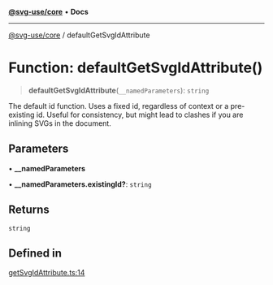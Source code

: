 [**@svg-use/core**](../README.md) • **Docs**

---

[@svg-use/core](../README.md) / defaultGetSvgIdAttribute

# Function: defaultGetSvgIdAttribute()

> **defaultGetSvgIdAttribute**(`__namedParameters`): `string`

The default id function. Uses a fixed id, regardless of context or a
pre-existing id. Useful for consistency, but might lead to clashes if you are
inlining SVGs in the document.

## Parameters

• **\_\_namedParameters**

• **\_\_namedParameters.existingId?**: `string`

## Returns

`string`

## Defined in

[getSvgIdAttribute.ts:14](https://github.com/fpapado/svg-use/blob/main/packages/core/src/getSvgIdAttribute.ts#L14)
